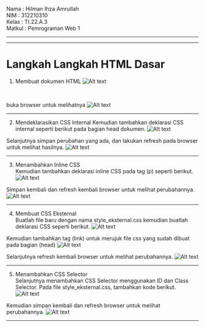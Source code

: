 
Nama    : Hilman Ihza Amrullah <br>
NIM     : 312210310 <br>
Kelas   : TI.22.A.3 <br>
Matkul  : Pemrograman Web 1

---
---
# Langkah Langkah HTML Dasar
1. Membuat dokumen HTML 
![Alt text](<gambar/codingan css.png>)
<br>

buka browser untuk melihatnya
![Alt text](<gambar/css dasar.png>)<br>

---
2. Mendeklarasikan CSS Internal
Kemudian tambahkan deklarasi CSS internal seperti berikut pada bagian head dokumen.
![Alt text](<gambar/codingan css 1.png>)<br>

Selanjutnya simpan perubahan yang ada, dan lakukan refresh pada browser untuk melihat
hasilnya.
![Alt text](<gambar/css dasar 1.png>)<br>

---
3. Menambahkan Inline CSS<br>
Kemudian tambahkan deklarasi inline CSS pada tag (p) seperti berikut.
![Alt text](<gambar/codingan css 2.png>)<br>

Simpan kembali dan refresh kembali browser untuk melihat perubahannya.
![Alt text](<gambar/css dasar 2.png>)<br>

---
4. Membuat CSS Eksternal<br>
Buatlah file baru dengan nama style_eksternal.css kemudian buatlah deklarasi CSS seperti berikut.
![Alt text](<gambar/codingan css 3.png>)<br>

Kemudian tambahkan tag (link) untuk merujuk file css yang sudah dibuat pada bagian (head)
![Alt text](<gambar/codingan css 4.png>)<br>

Selanjutnya refresh kembali browser untuk melihat perubahannya.
![Alt text](<gambar/css dasar 3.png>)<br>

---
5. Menambahkan CSS Selector<br>
Selanjutnya menambahkan CSS Selector menggunakan ID dan Class Selector. Pada file
style_eksternal.css, tambahkan kode berikut.
![Alt text](<gambar/codingan css 5.png>)<br>

Kemudian simpan kembali dan refresh browser untuk melihat perubahannya.
![Alt text](<gambar/css dasar 4.png>)

---
